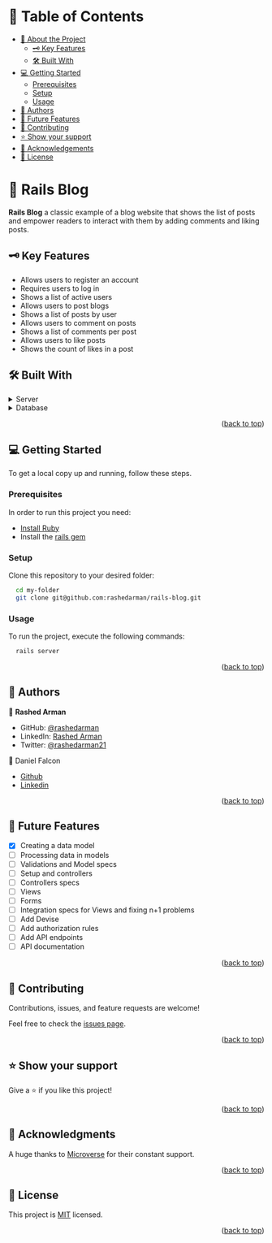 <a name="readme-top"></a>

# 📗 Table of Contents

- [📖 About the Project](#about-project)
  - [🗝️ Key Features](#key-features)
  - [🛠️ Built With](#built-with)
- [💻 Getting Started](#getting-started)
  - [Prerequisites](#prerequisites)
  - [Setup](#setup)
  - [Usage](#usage)
- [👥 Authors](#authors)
- [🔭 Future Features](#future-features)
- [🤝 Contributing](#contributing)
- [⭐️ Show your support](#support)
- [🙏 Acknowledgements](#acknowledgements)
- [📝 License](#license)

# 📖 Rails Blog <a name="about-project"></a>

**Rails Blog** a classic example of a blog website that shows the list of posts and empower readers to interact with them by adding comments and liking posts.

## 🗝️ Key Features <a name="key-features"></a>

- Allows users to register an account
- Requires users to log in
- Shows a list of active users
- Allows users to post blogs
- Shows a list of posts by user
- Allows users to comment on posts
- Shows a list of comments per post
- Allows users to like posts
- Shows the count of likes in a post

## 🛠️ Built With <a name="built-with"></a>

<details>
  <summary>Server</summary>
  <ul>
    <li><a href="https://rubyonrails.org">Ruby on Rails</a></li>
  </ul>
</details>

<details>
<summary>Database</summary>
  <ul>
    <li><a href="https://www.postgresql.org/">PostgreSQL</a></li>
  </ul>
</details>

<p align="right">(<a href="#readme-top">back to top</a>)</p>

## 💻 Getting Started <a name="getting-started"></a>

To get a local copy up and running, follow these steps.

### Prerequisites

In order to run this project you need:

- [Install Ruby](https://www.ruby-lang.org/en/documentation/installation/)
- Install the [rails gem](https://rubygems.org/gems/rails)

### Setup

Clone this repository to your desired folder:

```sh
  cd my-folder
  git clone git@github.com:rashedarman/rails-blog.git
```

### Usage

To run the project, execute the following commands:

```sh
  rails server
```

<p align="right">(<a href="#readme-top">back to top</a>)</p>

## 👥 Authors <a name="authors"></a>

👤 **Rashed Arman**

- GitHub: [@rashedarman](https://github.com/rashedarman)
- LinkedIn: [Rashed Arman](https://linkedin.com/in/rashedarman)
- Twitter: [@rashedarman21](https://twitter.com/rashedarman21)

👤 Daniel Falcon 
- [Github](https://github.com/Danfall369) 
- [Linkedin](https://www.linkedin.com/in/danfall369/)

<p align="right">(<a href="#readme-top">back to top</a>)</p>

## 🔭 Future Features <a name="future-features"></a>

- [x] Creating a data model
- [ ] Processing data in models
- [ ] Validations and Model specs
- [ ] Setup and controllers
- [ ] Controllers specs
- [ ] Views
- [ ] Forms
- [ ] Integration specs for Views and fixing n+1 problems
- [ ] Add Devise
- [ ] Add authorization rules
- [ ] Add API endpoints
- [ ] API documentation

<p align="right">(<a href="#readme-top">back to top</a>)</p>

## 🤝 Contributing <a name="contributing"></a>

Contributions, issues, and feature requests are welcome!

Feel free to check the [issues page](../../issues/).

<p align="right">(<a href="#readme-top">back to top</a>)</p>

## ⭐️ Show your support <a name="support"></a>

Give a ⭐️ if you like this project!

<p align="right">(<a href="#readme-top">back to top</a>)</p>

## 🙏 Acknowledgments <a name="acknowledgements"></a>

A huge thanks to [Microverse](https://www.microverse.org) for their constant support.

<p align="right">(<a href="#readme-top">back to top</a>)</p>

## 📝 License <a name="license"></a>

This project is [MIT](./LICENSE) licensed.

<p align="right">(<a href="#readme-top">back to top</a>)</p>
